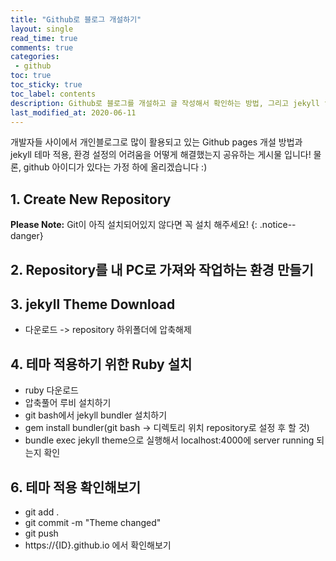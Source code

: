 ```yaml
---
title: "Github로 블로그 개설하기"  
layout: single  
read_time: true  
comments: true  
categories: 
 - github  
toc: true  
toc_sticky: true  
toc_label: contents  
description: Github로 블로그를 개설하고 글 작성해서 확인하는 방법, 그리고 jekyll theme, ruby 설치하기(+markdowm 연습)  
last_modified_at: 2020-06-11  
---
```


개발자들 사이에서 개인블로그로 많이 활용되고 있는 Github pages 개설 방법과 jekyll 테마 적용, 환경 설정의 어려움을 어떻게 해결했는지 공유하는 게시물 입니다!
물론, github 아이디가 있다는 가정 하에 올리겠습니다 :)

## 1. Create New Repository

**Please Note:** Git이 아직 설치되어있지 않다면 꼭 설치 해주세요!
{: .notice--danger}
## 2. Repository를 내 PC로 가져와 작업하는 환경 만들기 

## 3. jekyll Theme Download
 - 다운로드 -> repository 하위폴더에 압축해제

## 4. 테마 적용하기 위한 Ruby 설치
- ruby 다운로드
- 압축풀어 루비 설치하기 
- git bash에서 jekyll bundler 설치하기
- gem install bundler(git bash -> 디렉토리 위치 repository로 설정 후 할 것)
- bundle exec jekyll theme으로 실행해서 localhost:4000에 server running 되는지 확인

## 6. 테마 적용 확인해보기 
- git add .  
- git commit -m "Theme changed"  
- git push
- https://{ID}.github.io 에서 확인해보기 
